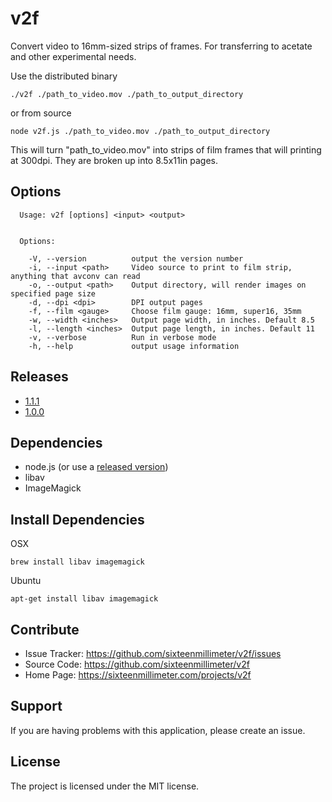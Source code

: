 v2f
========

Convert video to 16mm-sized strips of frames. For transferring to acetate and other experimental needs.

Use the distributed binary

    ./v2f ./path_to_video.mov ./path_to_output_directory

or from source

	node v2f.js ./path_to_video.mov ./path_to_output_directory

This will turn "path_to_video.mov" into strips of film frames that will printing at 300dpi. They are broken up into 8.5x11in pages.

Options
-------

```
  Usage: v2f [options] <input> <output>


  Options:

    -V, --version          output the version number
    -i, --input <path>     Video source to print to film strip, anything that avconv can read
    -o, --output <path>    Output directory, will render images on specified page size
    -d, --dpi <dpi>        DPI output pages
    -f, --film <gauge>     Choose film gauge: 16mm, super16, 35mm
    -w, --width <inches>   Output page width, in inches. Default 8.5
    -l, --length <inches>  Output page length, in inches. Default 11
    -v, --verbose          Run in verbose mode
    -h, --help             output usage information
```

Releases
--------

* [1.1.1](https://github.com/sixteenmillimeter/v2f/releases/tag/1.1.1)
* [1.0.0](https://github.com/sixteenmillimeter/v2f/releases/tag/1.0.0)


Dependencies
------------

- node.js (or use a [released version](https://github.com/sixteenmillimeter/v2f/releases/))
- libav
- ImageMagick

Install Dependencies
--------------------

OSX

	brew install libav imagemagick

Ubuntu

	apt-get install libav imagemagick



Contribute
----------

- Issue Tracker: https://github.com/sixteenmillimeter/v2f/issues
- Source Code: https://github.com/sixteenmillimeter/v2f
- Home Page: https://sixteenmillimeter.com/projects/v2f

Support
-------

If you are having problems with this application, please create an issue.

License
-------

The project is licensed under the MIT license.
